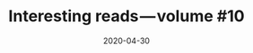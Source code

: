 ---
title: "Interesting reads — volume #10"
url: "https://medium.com/@lukapeharda/interesting-reads-volume-10-d191261e4af7"
date: "2020-04-30"
excerpt: "Another month has passed so it is time for another collection of interesting reads collected in the last month or so. Some links are a bit older but good and applicable nonetheless. Mostly PHP and JavaScript this time but there are a few unrelated gems as always."
---